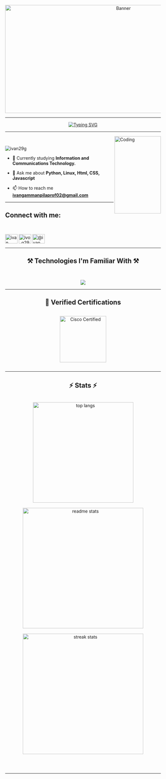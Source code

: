 <!--Banner image -->
<p align="center">
  <img src="https://github.com/Ivan29G/Ivan29G/blob/4502aa0e2cd7b831a1e7f362fcaf2f1e4d9c62c7/Images/person-playing-3d-video-games-device.jpg" alt="Banner" height="350px" width="750px"/>
</p>
<hr>
<div align="center">

[![Typing SVG](https://readme-typing-svg.herokuapp.com?font=Fira+Code&size=25&pause=1000&color=B6DE40FD&background=FFBD8500&center=true&vCenter=true&width=447&lines=Hi%2C+I'm+Ivan+Gammanpila.;IT+Student+.+.+.;Tech-Savvy+in+Cloud+%26+Security;Always+Exploring+New+Tech+%F0%9F%9A%80)](https://git.io/typing-svg)

</div>
<hr>
<img align="right" alt="Coding" width="150" height="250" src="">
<br>


<!--About me-->
<p align="left"> <img src="https://komarev.com/ghpvc/?username=ivan29g&label=Profile%20views&color=0e75b6&style=flat" alt="ivan29g" /> </p>

- 🌱 Currently studying **Information and Communications Technology.**

- 💬 Ask me about **Python, Linux, Html, CSS, Javascript**

- 📫 How to reach me **ivangammanpilaprof02@gmail.com**
 <hr/>

<!-- Social Media Links -->
<h2 align="left">Connect with me:</h2>
<br>
    <p align="left">
        <a href="https://linkedin.com/in/ivan gammanpila" target="blank"><img align="center" src="https://raw.githubusercontent.com/rahuldkjain/github-profile-readme-generator/master/src/images/icons/Social/linked-in-alt.svg"alt="ivan gammanpila" height="30" width="40" /></a>
        <a href="https://instagram.com/ivo_g29" target="blank"><img align="center" src="https://raw.githubusercontent.com/rahuldkjain/github-profile-readme-generator/master/src/images/icons/Social/instagram.svg" alt="ivo_g29" height="30" width="40" /></a>
        <a href="https://medium.com/@ivan gammanpila" target="blank"><img align="center" src="https://raw.githubusercontent.com/rahuldkjain/github-profile-readme-generator/master/src/images/icons/Social/medium.svg" alt="@ivan gammanpila" height="30" width="40" /></a>
    </p>
<hr/>

<!--Tools I familiar with-->
<h2 align="center">⚒️ Technologies I'm Familiar With ⚒️</h2>
<br>
<div align="center">
  <p align="center">
  <img src="https://skillicons.dev/icons?i=python,java,html,css,javascript,linux,azure,nodejs,react,mongodb" />
  </p>

<hr/>

<h2>🏅 Verified Certifications </h2>

<div style="padding: 15px; width: 200px; border-radius: 8px; align: center;">
  <a href="https://www.credly.com/badges/78b3827d-8c49-413e-a7c5-4237c9b996e9/public_url" target="_blank">
    <img src="https://images.credly.com/images/68c0b94d-f6ac-40b1-a0e0-921439eb092e/image.png" alt="Cisco Certified" width="150">
  </a>
</div>

<hr/>

<!--My Stats -->
<h2 align="center">⚡ Stats ⚡</h2>
<br>

<div align=center>
  <div align=center>
      <img width=325 align="center" src="https://github-readme-stats.vercel.app/api/top-langs/?username=Ivan29G&hide=HTML&langs_count=8&layout=compact&theme=react&border_radius=10&size_weight=0.5&count_weight=0.5&exclude_repo=github-readme-stats" alt="top langs" />
  </div>
  <br/>
  <div align=center>
    <img width=390 src="https://github-readme-stats.vercel.app/api?username=Ivan29G&count_private=true&show_icons=true&theme=react&rank_icon=github&border_radius=10" alt="readme stats" />
  </div>
  <br/>
    <img width=390 src="https://streak-stats.demolab.com/?user=Ivan29G&count_private=true&theme=react&border_radius=10" alt="streak stats"/>   
</div>

<br/><br/>
<hr/>


